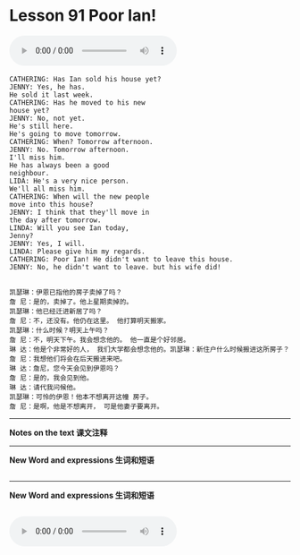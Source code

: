 # Lesson 91 Poor Ian!

​<audio id="audio" controls="" loop="loop">
    <source id="mp3" src="https://online1.tingclass.net/lesson/shi0529/0000/16/91.mp3"> 
</audio>

```
CATHERING: Has Ian sold his house yet?
JENNY: Yes, he has.
He sold it last week.
CATHERING: Has he moved to his new
house yet?
JENNY: No, not yet.
He's still here.
He's going to move tomorrow.
CATHERING: When? Tomorrow afternoon.
JENNY: No. Tomorrow afternoon.
I'll miss him.
He has always been a good
neighbour.
LIDA: He's a very nice person.
We'll all miss him.
CATHERING: When will the new people
move into this house?
JENNY: I think that they'll move in
the day after tomorrow.
LINDA: Will you see Ian today,
Jenny?
JENNY: Yes, I will.
LINDA: Please give him my regards.
CATHERING: Poor Ian! He didn't want to leave this house.
JENNY: No, he didn't want to leave. but his wife did!


凯瑟琳：伊恩已指他的房子卖掉了吗？
詹 尼：是的，卖掉了。他上星期卖掉的。
凯瑟琳：他已经迁进新居了吗？
詹 尼：不，还没有。他仍在这里。 他打算明天搬家。
凯瑟琳：什么时候？明天上午吗？
詹 尼：不，明天下午。我会想念他的。 他一直是个好邻居。
琳 达：他是个非常好的人， 我们大学都会想念他的。凯瑟琳：新住户什么时候搬进这所房子？詹 尼：我想他们将会在后天搬进来吧。
琳 达：詹尼，您今天会见到伊恩吗？
詹 尼：是的，我会见到他。
琳 达：请代我问候他。
凯瑟琳：可怜的伊恩！他本不想离开这幢 房子。
詹 尼：是啊，他是不想离开， 可是他妻子要离开。
```


------------
**Notes on the text 课文注释**

-------------
**New Word and expressions 生词和短语**
```markdown

```
-------------

**New Word and expressions 生词和短语**
```markdown

```

<audio id="audio" controls="" loop="loop">
    <source id="mp3" src="https://i.xiao84.com/en-nce/1mp3-en/lesson92.mp3">
</audio>